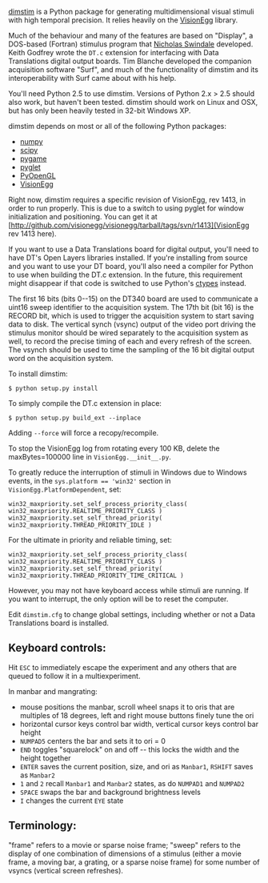 [dimstim](http://dimstim.github.io) is a Python package for generating multidimensional visual
stimuli with high temporal precision. It relies heavily on the
[VisionEgg](http://visionegg.org) library.

Much of the behaviour and many of the features are based on "Display", a DOS-based (Fortran)
stimulus program that [Nicholas Swindale](http://swindale.ecc.ubc.ca) developed. Keith Godfrey
wrote the `DT.c` extension for interfacing with Data Translations digital output boards. Tim
Blanche developed the companion acquisition software "Surf", and much of the functionality of
dimstim and its interoperability with Surf came about with his help.

You'll need Python 2.5 to use dimstim. Versions of Python 2.x > 2.5 should also work, but
haven't been tested. dimstim should work on Linux and OSX, but has only been heavily tested in
32-bit Windows XP.

dimstim depends on most or all of the following Python packages:

* [numpy](http://numpy.org)
* [scipy](http://scipy.org)
* [pygame](http://pygame.org)
* [pyglet](http://www.pyglet.org)
* [PyOpenGL](http://pyopengl.sourceforge.net)
* [VisionEgg](http://visionegg.org)

Right now, dimstim requires a specific revision of VisionEgg, rev 1413, in order to run
properly. This is due to a switch to using pyglet for window initialization and positioning.
You can get it at [http://github.com/visionegg/visionegg/tarball/tags/svn/r1413](VisionEgg
rev 1413 here).

If you want to use a Data Translations board for digital output, you'll need to have DT's Open
Layers libraries installed. If you're installing from source and you want to use your DT
board, you'll also need a compiler for Python to use when building the DT.c extension. In the
future, this requirement might disappear if that code is switched to use Python's
[ctypes](https://docs.python.org/2/library/ctypes.html) instead.

The first 16 bits (bits 0--15) on the DT340 board are used to communicate a uint16 sweep
identifier to the acquisition system. The 17th bit (bit 16) is the RECORD bit, which is used
to trigger the acquisition system to start saving data to disk. The vertical synch (vsync)
output of the video port driving the stimulus monitor should be wired separately to the
acquisition system as well, to record the precise timing of each and every refresh of the
screen. The vsynch should be used to time the sampling of the 16 bit digital output word on
the acquisition system.

To install dimstim:
```
$ python setup.py install
```
To simply compile the DT.c extension in place:
```
$ python setup.py build_ext --inplace
```
Adding `--force` will force a recopy/recompile.

To stop the VisionEgg log from rotating every 100 KB, delete the maxBytes=100000 line in
`VisionEgg.__init__.py`.

To greatly reduce the interruption of stimuli in Windows due to Windows events, in the
`sys.platform == 'win32'` section in `VisionEgg.PlatformDependent`, set:
```
win32_maxpriority.set_self_process_priority_class(
win32_maxpriority.REALTIME_PRIORITY_CLASS )
win32_maxpriority.set_self_thread_priority( win32_maxpriority.THREAD_PRIORITY_IDLE )
```
For the ultimate in priority and reliable timing, set:
```
win32_maxpriority.set_self_process_priority_class(
win32_maxpriority.REALTIME_PRIORITY_CLASS )
win32_maxpriority.set_self_thread_priority(
win32_maxpriority.THREAD_PRIORITY_TIME_CRITICAL )
```
However, you may not have keyboard access while stimuli are running. If you want to interrupt,
the only option will be to reset the computer.

Edit `dimstim.cfg` to change global settings, including whether or not a Data Translations
board is installed.

Keyboard controls:
------------------

Hit `ESC` to immediately escape the experiment and any others that are queued to follow it in
a multiexperiment.

In manbar and mangrating:

* mouse positions the manbar, scroll wheel snaps it to oris that are multiples of 18
  degrees, left and right mouse buttons finely tune the ori
* horizontal cursor keys control bar width, vertical cursor keys control bar height
* `NUMPAD5` centers the bar and sets it to ori = 0
* `END` toggles "squarelock" on and off -- this locks the width and the height together
* `ENTER` saves the current position, size, and ori as `Manbar1`, `RSHIFT` saves as
  `Manbar2`
* `1` and `2` recall `Manbar1` and `Manbar2` states, as do `NUMPAD1` and `NUMPAD2`
* `SPACE` swaps the bar and background brightness levels
* `I` changes the current `EYE` state

Terminology:
------------

"frame" refers to a movie or sparse noise frame; "sweep" refers to the display of one
combination of dimensions of a stimulus (either a movie frame, a moving bar, a grating, or a
sparse noise frame) for some number of vsyncs (vertical screen refreshes).
